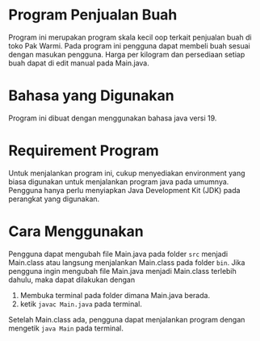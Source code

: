 # Program Penjualan Buah
Program ini merupakan program skala kecil oop terkait penjualan buah di toko Pak Warmi. Pada program ini pengguna dapat membeli buah sesuai dengan masukan pengguna. Harga per kilogram dan persediaan setiap buah dapat di edit manual pada Main.java. 

# Bahasa yang Digunakan
Program ini dibuat dengan menggunakan bahasa java versi 19.

# Requirement Program
Untuk menjalankan program ini, cukup menyediakan environment yang biasa digunakan untuk menjalankan program java pada umumnya. Pengguna hanya perlu menyiapkan Java Development Kit (JDK) pada perangkat yang digunakan.

# Cara Menggunakan
  Pengguna dapat mengubah file Main.java pada folder ``src`` menjadi Main.class atau langsung menjalankan Main.class pada folder ``bin``. Jika pengguna ingin mengubah file Main.java menjadi Main.class terlebih dahulu, maka dapat dilakukan dengan
1. Membuka terminal pada folder dimana Main.java berada. 
2. ketik ``javac Main.java`` pada terminal.

Setelah Main.class ada, pengguna dapat menjalankan program dengan mengetik ``java Main`` pada terminal.

